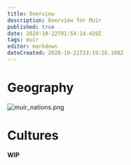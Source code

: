 ```yaml
---
title: Overview
description: Overview for Muir
published: true
date: 2020-10-22T01:54:14.439Z
tags: muir
editor: markdown
dateCreated: 2020-10-21T23:19:26.108Z
---
```


# Geography

![muir_nations.png](/muir_nations.png)
# Cultures
**WIP**